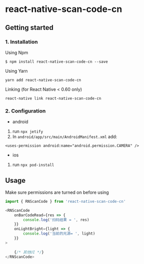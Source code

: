 # react-native-scan-code-cn

## Getting started
### 1. Installation
Using Npm

`$ npm install react-native-scan-code-cn --save`

Using Yarn

`yarn add react-native-scan-code-cn`

Linking (for React Native < 0.60 only)

`react-native link react-native-scan-code-cn`


### 2. Configuration
- android 
1. run `npx jetify`
2. In `android/app/src/main/AndroidManifest.xml` add:
```
<uses-permission android:name="android.permission.CAMERA" />
```

- ios 
1. run `npx pod-install`

## Usage

Make sure permissions are turned on before using

```javaScript
import { RNScanCode } from 'react-native-scan-code-cn'

<RNScanCode
    onBarCodeRead={res => {
        console.log('扫码结果 = ', res)
    }}
    onLightBright={light => {
        console.log('当前的光源= ', light)
    }}
>
    
    {/* 其他UI */}
</RNScanCode>
```
